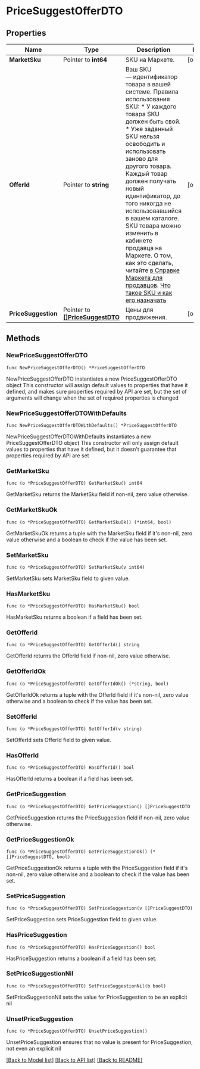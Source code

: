 # PriceSuggestOfferDTO

## Properties

Name | Type | Description | Notes
------------ | ------------- | ------------- | -------------
**MarketSku** | Pointer to **int64** | SKU на Маркете. | [optional] 
**OfferId** | Pointer to **string** | Ваш SKU — идентификатор товара в вашей системе.  Правила использования SKU:  * У каждого товара SKU должен быть свой.  * Уже заданный SKU нельзя освободить и использовать заново для другого товара. Каждый товар должен получать новый идентификатор, до того никогда не использовавшийся в вашем каталоге.  SKU товара можно изменить в кабинете продавца на Маркете. О том, как это сделать, читайте [в Справке Маркета для продавцов](https://yandex.ru/support2/marketplace/ru/assortment/operations/edit-sku).  [Что такое SKU и как его назначать](https://yandex.ru/support/marketplace/assortment/add/index.html#fields)  | [optional] 
**PriceSuggestion** | Pointer to [**[]PriceSuggestDTO**](PriceSuggestDTO.md) | Цены для продвижения.  | [optional] 

## Methods

### NewPriceSuggestOfferDTO

`func NewPriceSuggestOfferDTO() *PriceSuggestOfferDTO`

NewPriceSuggestOfferDTO instantiates a new PriceSuggestOfferDTO object
This constructor will assign default values to properties that have it defined,
and makes sure properties required by API are set, but the set of arguments
will change when the set of required properties is changed

### NewPriceSuggestOfferDTOWithDefaults

`func NewPriceSuggestOfferDTOWithDefaults() *PriceSuggestOfferDTO`

NewPriceSuggestOfferDTOWithDefaults instantiates a new PriceSuggestOfferDTO object
This constructor will only assign default values to properties that have it defined,
but it doesn't guarantee that properties required by API are set

### GetMarketSku

`func (o *PriceSuggestOfferDTO) GetMarketSku() int64`

GetMarketSku returns the MarketSku field if non-nil, zero value otherwise.

### GetMarketSkuOk

`func (o *PriceSuggestOfferDTO) GetMarketSkuOk() (*int64, bool)`

GetMarketSkuOk returns a tuple with the MarketSku field if it's non-nil, zero value otherwise
and a boolean to check if the value has been set.

### SetMarketSku

`func (o *PriceSuggestOfferDTO) SetMarketSku(v int64)`

SetMarketSku sets MarketSku field to given value.

### HasMarketSku

`func (o *PriceSuggestOfferDTO) HasMarketSku() bool`

HasMarketSku returns a boolean if a field has been set.

### GetOfferId

`func (o *PriceSuggestOfferDTO) GetOfferId() string`

GetOfferId returns the OfferId field if non-nil, zero value otherwise.

### GetOfferIdOk

`func (o *PriceSuggestOfferDTO) GetOfferIdOk() (*string, bool)`

GetOfferIdOk returns a tuple with the OfferId field if it's non-nil, zero value otherwise
and a boolean to check if the value has been set.

### SetOfferId

`func (o *PriceSuggestOfferDTO) SetOfferId(v string)`

SetOfferId sets OfferId field to given value.

### HasOfferId

`func (o *PriceSuggestOfferDTO) HasOfferId() bool`

HasOfferId returns a boolean if a field has been set.

### GetPriceSuggestion

`func (o *PriceSuggestOfferDTO) GetPriceSuggestion() []PriceSuggestDTO`

GetPriceSuggestion returns the PriceSuggestion field if non-nil, zero value otherwise.

### GetPriceSuggestionOk

`func (o *PriceSuggestOfferDTO) GetPriceSuggestionOk() (*[]PriceSuggestDTO, bool)`

GetPriceSuggestionOk returns a tuple with the PriceSuggestion field if it's non-nil, zero value otherwise
and a boolean to check if the value has been set.

### SetPriceSuggestion

`func (o *PriceSuggestOfferDTO) SetPriceSuggestion(v []PriceSuggestDTO)`

SetPriceSuggestion sets PriceSuggestion field to given value.

### HasPriceSuggestion

`func (o *PriceSuggestOfferDTO) HasPriceSuggestion() bool`

HasPriceSuggestion returns a boolean if a field has been set.

### SetPriceSuggestionNil

`func (o *PriceSuggestOfferDTO) SetPriceSuggestionNil(b bool)`

 SetPriceSuggestionNil sets the value for PriceSuggestion to be an explicit nil

### UnsetPriceSuggestion
`func (o *PriceSuggestOfferDTO) UnsetPriceSuggestion()`

UnsetPriceSuggestion ensures that no value is present for PriceSuggestion, not even an explicit nil

[[Back to Model list]](../README.md#documentation-for-models) [[Back to API list]](../README.md#documentation-for-api-endpoints) [[Back to README]](../README.md)


